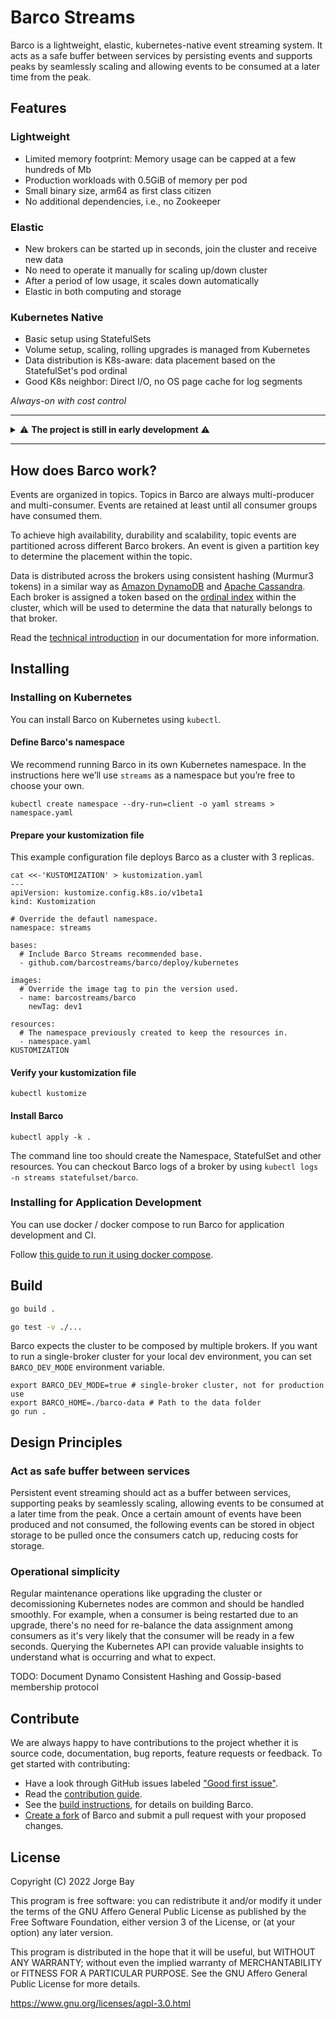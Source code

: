 # Barco Streams

Barco is a lightweight, elastic, kubernetes-native event streaming system. It acts as a safe buffer between services by
persisting events and supports peaks by seamlessly scaling and allowing events to be consumed at a later time from
the peak.

## Features

### Lightweight

- Limited memory footprint: Memory usage can be capped at a few hundreds of Mb
- Production workloads with 0.5GiB of memory per pod
- Small binary size, arm64 as first class citizen
- No additional dependencies, i.e., no Zookeeper

### Elastic

- New brokers can be started up in seconds, join the cluster and receive new data
- No need to operate it manually for scaling up/down cluster
- After a period of low usage, it scales down automatically
- Elastic in both computing and storage

### Kubernetes Native

- Basic setup using StatefulSets
- Volume setup, scaling, rolling upgrades is managed from Kubernetes
- Data distribution is K8s-aware: data placement based on the StatefulSet's pod ordinal
- Good K8s neighbor: Direct I/O, no OS page cache for log segments

_Always-on with cost control_

-----

<details>
<summary>⚠️ <strong>The project is still in early development</strong> ⚠️</summary>
Barco Streams is not production ready, expect bugs and things that don't work.

We honestly value your contribution to make this project ready for general availability. If you want to contribute,
check out the [Issues section on GitHub](https://github.com/barcostreams/barco/issues).
The label ["good first issue"](https://github.com/barcostreams/barco/labels/good%20first%20issue) marks tasks that are
beginner-friendly.
</details>

-----

## How does Barco work?

Events are organized in topics. Topics in Barco are always multi-producer and multi-consumer. Events are retained at least until all consumer groups have consumed them.

To achieve high availability, durability and scalability, topic events are partitioned across different Barco brokers. An event is given a partition key to determine the placement within the topic.

Data is distributed across the brokers using consistent hashing (Murmur3 tokens) in a similar way as [Amazon
DynamoDB](https://www.allthingsdistributed.com/files/amazon-dynamo-sosp2007.pdf) and [Apache
Cassandra](https://cassandra.apache.org/doc/latest/cassandra/architecture/dynamo.html#dataset-partitioning-consistent-hashing).
Each broker is assigned a token based on the [ordinal
index](https://kubernetes.io/docs/concepts/workloads/controllers/statefulset/#ordinal-index) within the cluster,
which will be used to determine the data that naturally belongs to that broker.

Read the [technical introduction](./docs/TECHNICAL_INTRO.md) in our documentation for more information.

## Installing

### Installing on Kubernetes

You can install Barco on Kubernetes using `kubectl`.

#### Define Barco's namespace

We recommend running Barco in its own Kubernetes namespace. In the instructions here we’ll use `streams` as a namespace
but you’re free to choose your own.

```shell
kubectl create namespace --dry-run=client -o yaml streams > namespace.yaml
```

#### Prepare your kustomization file

This example configuration file deploys Barco as a cluster with 3 replicas.

```shell
cat <<-'KUSTOMIZATION' > kustomization.yaml
---
apiVersion: kustomize.config.k8s.io/v1beta1
kind: Kustomization

# Override the defautl namespace.
namespace: streams

bases:
  # Include Barco Streams recommended base.
  - github.com/barcostreams/barco/deploy/kubernetes

images:
  # Override the image tag to pin the version used.
  - name: barcostreams/barco
    newTag: dev1

resources:
  # The namespace previously created to keep the resources in.
  - namespace.yaml
KUSTOMIZATION
```

#### Verify your kustomization file

```shell
kubectl kustomize
```

#### Install Barco

```shell
kubectl apply -k .
```

The command line too should create the Namespace, StatefulSet and other resources. You can checkout Barco logs of a
broker by using `kubectl logs -n streams statefulset/barco`.

### Installing for Application Development

You can use docker / docker compose to run Barco for application development and CI.

Follow [this guide to run it using docker compose](./docs/DOCKER_COMPOSE.md).

## Build

```bash
go build .

go test -v ./...
```

Barco expects the cluster to be composed by multiple brokers. If you want to run a single-broker cluster for your
local dev environment, you can set `BARCO_DEV_MODE` environment variable.

```shell
export BARCO_DEV_MODE=true # single-broker cluster, not for production use
export BARCO_HOME=./barco-data # Path to the data folder
go run .
```

## Design Principles

### Act as safe buffer between services

Persistent event streaming should act as a buffer between services, supporting peaks by seamlessly scaling,
allowing events to be consumed at a later time from the peak. Once a certain amount of events have been produced
and not consumed, the following events can be stored in object storage to be pulled once the consumers catch up,
reducing costs for storage.

### Operational simplicity

Regular maintenance operations like upgrading the cluster or decomissioning Kubernetes nodes are common and should
be handled smoothly. For example, when a consumer is being restarted due to an upgrade, there's no need for re-balance
the data assignment among consumers as it's very likely that the consumer will be ready in a few seconds. Querying the
Kubernetes API can provide valuable insights to understand what is occurring and what to expect.

TODO: Document Dynamo Consistent Hashing and Gossip-based membership protocol

## Contribute

We are always happy to have contributions to the project whether it is source code, documentation, bug reports,
feature requests or feedback. To get started with contributing:

- Have a look through GitHub issues labeled ["Good first issue"](https://github.com/barcostreams/barco/labels/good%20first%20issue).
- Read the [contribution guide](./CONTRIBUTING.md).
- See the [build instructions](#build), for details on building Barco.
- [Create a fork](https://docs.github.com/en/github/getting-started-with-github/fork-a-repo) of Barco and submit a pull
request with your proposed changes.


## License

Copyright (C) 2022 Jorge Bay

This program is free software: you can redistribute it and/or modify
it under the terms of the GNU Affero General Public License as
published by the Free Software Foundation, either version 3 of the
License, or (at your option) any later version.

This program is distributed in the hope that it will be useful,
but WITHOUT ANY WARRANTY; without even the implied warranty of
MERCHANTABILITY or FITNESS FOR A PARTICULAR PURPOSE.  See the
GNU Affero General Public License for more details.

https://www.gnu.org/licenses/agpl-3.0.html
